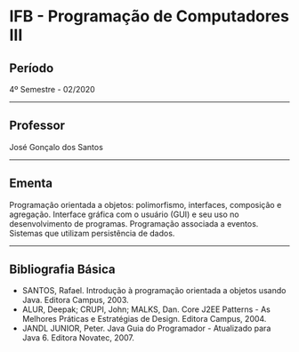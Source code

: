 # IFB - Programação de Computadores III

## Período

4º Semestre - 02/2020

---

## Professor

José Gonçalo dos Santos

---

## Ementa

Programação orientada a objetos: polimorfismo, interfaces, composição e agregação. Interface gráfica com o usuário (GUI) e seu uso no desenvolvimento de programas. Programação associada a eventos. Sistemas que utilizam persistência de dados.

---

## Bibliografia Básica

- SANTOS, Rafael. Introdução à programação orientada a objetos usando Java. Editora Campus, 2003.
- ALUR, Deepak; CRUPI, John; MALKS, Dan. Core J2EE Patterns - As Melhores Práticas e Estratégias de Design. Editora Campus, 2004.
- JANDL JUNIOR, Peter. Java Guia do Programador - Atualizado para Java 6. Editora Novatec, 2007.
